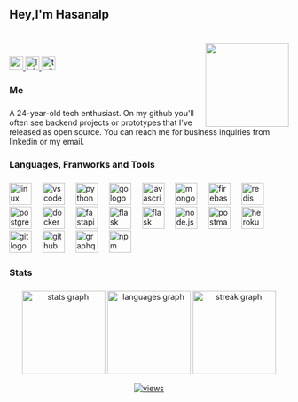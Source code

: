 <h2 align="left">Hey,I'm Hasanalp</h2>

###

<br clear="both">

<img align="right" height="150" src="https://gifsec.com/wp-content/uploads/2022/10/giyuu-gif-13.gif"  />

###

<div align="left">
  <a href="https://www.codewars.com/users/Percivalry" target="_blank">
    <img src="https://www.codewars.com/users/Percivalry/badges/micro" height="25" alt="codewars logo"  />
  </a>
  <a href="https://www.linkedin.com/in/hasanalptemiz/" target="_blank">
    <img src="https://img.shields.io/static/v1?message=LinkedIn&logo=linkedin&label=&color=0077B5&logoColor=black&labelColor=&style=for-the-badge" height="25" alt="linkedin logo"  />
  </a>
  <a href="https://twitter.com/Percivalry" target="_blank">
    <img src="https://img.shields.io/static/v1?message=Twitter&logo=twitter&label=&color=1DA1F2&logoColor=black&labelColor=&style=for-the-badge" height="25" alt="twitter logo"  />
  </a>
</div>

###

<h3 align="left">Me</h3>

###

<p align="left">A 24-year-old tech enthusiast. On my github you'll often see backend projects or prototypes that I've released as open source.  You can reach me for business inquiries from linkedin or my email.</p>

###

<h3 align="left">Languages, Franworks and Tools</h3>

###

<div align="left">
  <img src="https://skillicons.dev/icons?i=linux" height="40" alt="linux logo"  />
  <img width="12" />
  <img src="https://skillicons.dev/icons?i=vscode" height="40" alt="vscode logo"  />
  <img width="12" />
  <img src="https://skillicons.dev/icons?i=py" height="40" alt="python logo"  />
  <img width="12" />
  <img src="https://skillicons.dev/icons?i=go" height="40" alt="go logo"  />
  <img width="12" />
  <img src="https://skillicons.dev/icons?i=js" height="40" alt="javascript logo"  />
  <img width="12" />
  <img src="https://skillicons.dev/icons?i=mongo" height="40" alt="mongodb logo"  />
  <img width="12" />
  <img src="https://skillicons.dev/icons?i=firebase" height="40" alt="firebase logo"  />
  <img width="12" />
  <img src="https://skillicons.dev/icons?i=redis" height="40" alt="redis logo"  />
  <img width="12" />
  <img src="https://skillicons.dev/icons?i=postgresql" height="40" alt="postgresql logo"  />
  <img width="12" />
  <img src="https://skillicons.dev/icons?i=docker" height="40" alt="docker logo"  />
  <img width="12" />
  <img src="https://skillicons.dev/icons?i=fastapi" height="40" alt="fastapi logo"  />
  <img width="12" />
  <img src="https://skillicons.dev/icons?i=react" height="40" alt="flask logo"  />
  <img width="12" />
  <img src="https://skillicons.dev/icons?i=flask" height="40" alt="flask logo"  />
  <img width="12" />
  <img src="https://skillicons.dev/icons?i=nodejs" height="40" alt="node.js logo"  />
  <img width="12" />
  <img src="https://skillicons.dev/icons?i=postman" height="40" alt="postman logo"  />
  <img width="12" />
  <img src="https://skillicons.dev/icons?i=heroku" height="40" alt="heroku logo"  />
  <img width="12" />
  <img src="https://skillicons.dev/icons?i=git" height="40" alt="git logo"  />
  <img width="12" />
  <img src="https://skillicons.dev/icons?i=github" height="40" alt="github logo"  />
  <img width="12" />
  <img src="https://skillicons.dev/icons?i=graphql" height="40" alt="graphql logo"  />
  <img width="12" />
  <img src="https://cdn.simpleicons.org/npm/CB3837" height="40" alt="npm logo"  />
  <img width="12" />
</div>

###

<h3 align="left">Stats</h3>

###

<div align="center">
  <img src="https://github-readme-stats.vercel.app/api?username=hasanalptemiz&hide_title=true&hide_rank=true&show_icons=true&include_all_commits=true&count_private=true&disable_animations=false&theme=midnight-purple&locale=en&hide_border=true&order=1" height="150" alt="stats graph"  />
  <img src="https://github-readme-stats.vercel.app/api/top-langs?username=hasanalptemiz&locale=en&hide_title=false&layout=compact&card_width=320&langs_count=5&theme=midnight-purple&hide_border=true&order=2" height="150" alt="languages graph"  />
  <img src="https://streak-stats.demolab.com?user=hasanalptemiz&locale=en&mode=weekly&theme=midnight-purple&hide_border=true&border_radius=5&order=3" height="150" alt="streak graph"  />
  
[![views](https://komarev.com/ghpvc/?username=hasanalptemiz&style=flat&color=313131&label=views)](https://github.com/hasanalptemiz)

<br>
</div>

###







